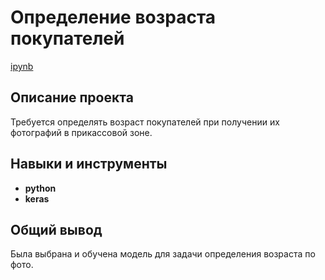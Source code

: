 # Определение возраста покупателей

[ipynb](https://github.com/nosnic/y_practicum/blob/main/12_age_prediction/age_prediction.ipynb)

## Описание проекта

Требуется определять возраст покупателей при получении их фотографий в прикассовой зоне.

## Навыки и инструменты

- **python**
- **keras**

## Общий вывод

Была выбрана и обучена модель для задачи определения возраста по фото.
